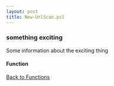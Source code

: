 ```yaml
---
layout: post
title: New-UrlScan.ps1
---
```


### something exciting

Some information about the exciting thing

#### Function

<script async src="https://gist-it.appspot.com/github.com/BanterBoy/scripts-blog/blob/master/PowerShell/functions/New-UrlScan.ps1"></script>

<a href="/menu/_pages/functions.html">Back to Functions</a>
